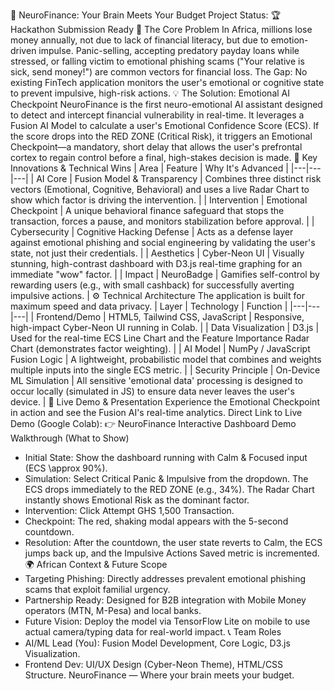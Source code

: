 🧠 NeuroFinance: Your Brain Meets Your Budget
Project Status: 🏆 Hackathon Submission Ready
🎯 The Core Problem
In Africa, millions lose money annually, not due to lack of financial literacy, but due to emotion-driven impulse. Panic-selling, accepting predatory payday loans while stressed, or falling victim to emotional phishing scams ("Your relative is sick, send money!") are common vectors for financial loss.
The Gap: No existing FinTech application monitors the user's emotional or cognitive state to prevent impulsive, high-risk actions.
💡 The Solution: Emotional AI Checkpoint
NeuroFinance is the first neuro-emotional AI assistant designed to detect and intercept financial vulnerability in real-time.
It leverages a Fusion AI Model to calculate a user's Emotional Confidence Score (ECS). If the score drops into the RED ZONE (Critical Risk), it triggers an Emotional Checkpoint—a mandatory, short delay that allows the user's prefrontal cortex to regain control before a final, high-stakes decision is made.
🌟 Key Innovations & Technical Wins
| Area | Feature | Why It's Advanced |
|---|---|---|
| AI Core | Fusion Model & Transparency | Combines three distinct risk vectors (Emotional, Cognitive, Behavioral) and uses a live Radar Chart to show which factor is driving the intervention. |
| Intervention | Emotional Checkpoint | A unique behavioral finance safeguard that stops the transaction, forces a pause, and monitors stabilization before approval. |
| Cybersecurity | Cognitive Hacking Defense | Acts as a defense layer against emotional phishing and social engineering by validating the user's state, not just their credentials. |
| Aesthetics | Cyber-Neon UI | Visually stunning, high-contrast dashboard with D3.js real-time graphing for an immediate "wow" factor. |
| Impact | NeuroBadge | Gamifies self-control by rewarding users (e.g., with small cashback) for successfully averting impulsive actions. |
⚙️ Technical Architecture
The application is built for maximum speed and data privacy.
| Layer | Technology | Function |
|---|---|---|
| Frontend/Demo | HTML5, Tailwind CSS, JavaScript | Responsive, high-impact Cyber-Neon UI running in Colab. |
| Data Visualization | D3.js | Used for the real-time ECS Line Chart and the Feature Importance Radar Chart (demonstrates factor weighting). |
| AI Model | NumPy / JavaScript Fusion Logic | A lightweight, probabilistic model that combines and weights multiple inputs into the single ECS metric. |
| Security Principle | On-Device ML Simulation | All sensitive 'emotional data' processing is designed to occur locally (simulated in JS) to ensure data never leaves the user's device. |
🚀 Live Demo & Presentation
Experience the Emotional Checkpoint in action and see the Fusion AI's real-time analytics.
Direct Link to Live Demo (Google Colab):
👉 NeuroFinance Interactive Dashboard
Demo Walkthrough (What to Show)
 * Initial State: Show the dashboard running with Calm & Focused input (ECS \approx 90\%).
 * Simulation: Select Critical Panic & Impulsive from the dropdown. The ECS drops immediately to the RED ZONE (e.g., 34\%). The Radar Chart instantly shows Emotional Risk as the dominant factor.
 * Intervention: Click Attempt GHS 1,500 Transaction.
 * Checkpoint: The red, shaking modal appears with the 5-second countdown.
 * Resolution: After the countdown, the user state reverts to Calm, the ECS jumps back up, and the Impulsive Actions Saved metric is incremented.
🌍 African Context & Future Scope
 * Targeting Phishing: Directly addresses prevalent emotional phishing scams that exploit familial urgency.
 * Partnership Ready: Designed for B2B integration with Mobile Money operators (MTN, M-Pesa) and local banks.
 * Future Vision: Deploy the model via TensorFlow Lite on mobile to use actual camera/typing data for real-world impact.
📞 Team Roles
 * AI/ML Lead (You): Fusion Model Development, Core Logic, D3.js Visualization.
 * Frontend Dev: UI/UX Design (Cyber-Neon Theme), HTML/CSS Structure.
NeuroFinance — Where your brain meets your budget.

